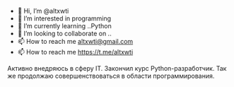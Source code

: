 - 👋 Hi, I’m @altxwti
- 👀 I’m interested in programming
- 🌱 I’m currently learning ..Python  
- 💞️ I’m looking to collaborate on ..
- 📫 How to reach me altxwti@gmail.com
- 📫 How to reach me https://t.me/altxwti

Активно внедряюсь в сферу IT. Закончил курс Python-разработчик. Так же продолжаю совершенствоваться в области программирования.
<!---
altxwti/altxwti is a ✨ special ✨ repository because its `README.md` (this file) appears on your GitHub profile.
You can click the Preview link to take a look at your changes.
--->
